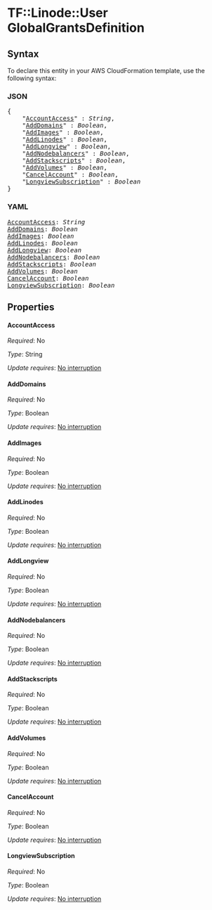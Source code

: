 # TF::Linode::User GlobalGrantsDefinition

## Syntax

To declare this entity in your AWS CloudFormation template, use the following syntax:

### JSON

<pre>
{
    "<a href="#accountaccess" title="AccountAccess">AccountAccess</a>" : <i>String</i>,
    "<a href="#adddomains" title="AddDomains">AddDomains</a>" : <i>Boolean</i>,
    "<a href="#addimages" title="AddImages">AddImages</a>" : <i>Boolean</i>,
    "<a href="#addlinodes" title="AddLinodes">AddLinodes</a>" : <i>Boolean</i>,
    "<a href="#addlongview" title="AddLongview">AddLongview</a>" : <i>Boolean</i>,
    "<a href="#addnodebalancers" title="AddNodebalancers">AddNodebalancers</a>" : <i>Boolean</i>,
    "<a href="#addstackscripts" title="AddStackscripts">AddStackscripts</a>" : <i>Boolean</i>,
    "<a href="#addvolumes" title="AddVolumes">AddVolumes</a>" : <i>Boolean</i>,
    "<a href="#cancelaccount" title="CancelAccount">CancelAccount</a>" : <i>Boolean</i>,
    "<a href="#longviewsubscription" title="LongviewSubscription">LongviewSubscription</a>" : <i>Boolean</i>
}
</pre>

### YAML

<pre>
<a href="#accountaccess" title="AccountAccess">AccountAccess</a>: <i>String</i>
<a href="#adddomains" title="AddDomains">AddDomains</a>: <i>Boolean</i>
<a href="#addimages" title="AddImages">AddImages</a>: <i>Boolean</i>
<a href="#addlinodes" title="AddLinodes">AddLinodes</a>: <i>Boolean</i>
<a href="#addlongview" title="AddLongview">AddLongview</a>: <i>Boolean</i>
<a href="#addnodebalancers" title="AddNodebalancers">AddNodebalancers</a>: <i>Boolean</i>
<a href="#addstackscripts" title="AddStackscripts">AddStackscripts</a>: <i>Boolean</i>
<a href="#addvolumes" title="AddVolumes">AddVolumes</a>: <i>Boolean</i>
<a href="#cancelaccount" title="CancelAccount">CancelAccount</a>: <i>Boolean</i>
<a href="#longviewsubscription" title="LongviewSubscription">LongviewSubscription</a>: <i>Boolean</i>
</pre>

## Properties

#### AccountAccess

_Required_: No

_Type_: String

_Update requires_: [No interruption](https://docs.aws.amazon.com/AWSCloudFormation/latest/UserGuide/using-cfn-updating-stacks-update-behaviors.html#update-no-interrupt)

#### AddDomains

_Required_: No

_Type_: Boolean

_Update requires_: [No interruption](https://docs.aws.amazon.com/AWSCloudFormation/latest/UserGuide/using-cfn-updating-stacks-update-behaviors.html#update-no-interrupt)

#### AddImages

_Required_: No

_Type_: Boolean

_Update requires_: [No interruption](https://docs.aws.amazon.com/AWSCloudFormation/latest/UserGuide/using-cfn-updating-stacks-update-behaviors.html#update-no-interrupt)

#### AddLinodes

_Required_: No

_Type_: Boolean

_Update requires_: [No interruption](https://docs.aws.amazon.com/AWSCloudFormation/latest/UserGuide/using-cfn-updating-stacks-update-behaviors.html#update-no-interrupt)

#### AddLongview

_Required_: No

_Type_: Boolean

_Update requires_: [No interruption](https://docs.aws.amazon.com/AWSCloudFormation/latest/UserGuide/using-cfn-updating-stacks-update-behaviors.html#update-no-interrupt)

#### AddNodebalancers

_Required_: No

_Type_: Boolean

_Update requires_: [No interruption](https://docs.aws.amazon.com/AWSCloudFormation/latest/UserGuide/using-cfn-updating-stacks-update-behaviors.html#update-no-interrupt)

#### AddStackscripts

_Required_: No

_Type_: Boolean

_Update requires_: [No interruption](https://docs.aws.amazon.com/AWSCloudFormation/latest/UserGuide/using-cfn-updating-stacks-update-behaviors.html#update-no-interrupt)

#### AddVolumes

_Required_: No

_Type_: Boolean

_Update requires_: [No interruption](https://docs.aws.amazon.com/AWSCloudFormation/latest/UserGuide/using-cfn-updating-stacks-update-behaviors.html#update-no-interrupt)

#### CancelAccount

_Required_: No

_Type_: Boolean

_Update requires_: [No interruption](https://docs.aws.amazon.com/AWSCloudFormation/latest/UserGuide/using-cfn-updating-stacks-update-behaviors.html#update-no-interrupt)

#### LongviewSubscription

_Required_: No

_Type_: Boolean

_Update requires_: [No interruption](https://docs.aws.amazon.com/AWSCloudFormation/latest/UserGuide/using-cfn-updating-stacks-update-behaviors.html#update-no-interrupt)


